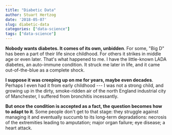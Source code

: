 ```yaml
---
title: "Diabetic Data"
author: Stuart Hertzog
date: '2018-05-07'
slug: diabetic-data
categories: ["data-science"]
tags: ["data-science"]
---
```


**Nobody wants diabetes. It comes of its own, unbidden**. For some, "Big D" has been a part of their life since childhood. For others it strikes in middle age or even later. That's what happened to me. I have the little-known LADA diabetes, an auto-immune condition. It struck me later in life, and it came out-of-the-blue as a complete shock.

**I suppose it was creeping up on me for years, maybe even decades**. Perhaps I even had it from early childhood --- I was not a strong child, and growing up in the dirty, smoke-ridden air of the north England industrial city of Manchester, I suffered from bronchitis incessantly. 

**But once the condition is accepted as a fact, the question becomes how to adapt to it**. Some people don't get to that stage: they struggle against managing it and eventually succumb to its long-term depradations: necrosis of the extremities leading to amputation; major organ failure; eye disease; a heart attack.


